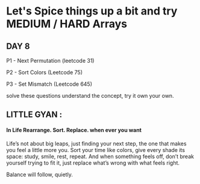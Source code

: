 # Let's Spice things up a bit and try MEDIUM / HARD Arrays 

## DAY 8

P1 - Next Permutation (leetcode 31)

P2 - Sort Colors (Leetcode 75)

P3 - Set Mismatch (Leetcode 645)

solve these questions understand the concept, try it own your own.

## LITTLE GYAN : 

#### In Life Rearrange. Sort. Replace. when ever you want 

Life’s not about big leaps, just finding your next step, the one that makes you feel a little more you.
Sort your time like colors, give every shade its space: study, smile, rest, repeat.
And when something feels off, don’t break yourself trying to fit it, just replace what’s wrong with what feels right. 

Balance will follow, quietly.

